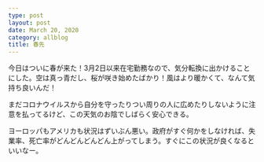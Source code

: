 ```yaml
---
type: post
layout: post
date: March 20, 2020
category: allblog
title: 春先
---
```

今日はついに春が来た！3月2日以来在宅勤務なので、気分転換に出かけることにした。空は真っ青だし、桜が咲き始めたばかり！風はより暖かくて、なんて気持ち良いんだ！

まだコロナウイルスから自分を守ったりつい周りの人に広めたりしないように注意を払ってるけど、この天気のお陰でしばらく安心できる。

ヨーロッパもアメリカも状況はずいぶん悪い。政府がすぐ何かをしなければ、失業率、死亡率がどんどんどんどん上がってしまう。すぐにこの状況が良くなるといいなー。
